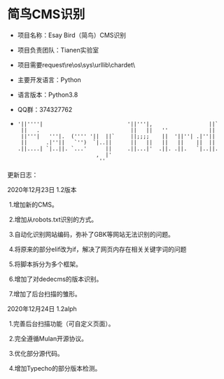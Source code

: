 # 简鸟CMS识别

- 项目名称：Esay Bird（简鸟）CMS识别

- 项目负责团队：Tianen实验室

- 项目需要request\re\os\sys\urllib\chardet\

- 主要开发语言：Python

- 语言版本：Python3.8

- QQ群：374327762

- ```
  '||''''|                           '||'''|,                  ||` 
   ||   .                             ||   ||   ''             ||  
   ||'''|   '''|.  ('''' '||  ||`     ||;;;;    ||  '||''| .|''||  
   ||      .|''||   `'')  `|..||      ||   ||   ||   ||    ||  ||  
  .||....| `|..||. `...'      ||     .||...|'  .||. .||.   `|..||. 
                           ,  |'                                   
                            ''                                    
  ```

更新日志：

2020年12月23日 1.2版本

​	1.增加新的CMS。

​	2.增加从robots.txt识别的方式。

​	3.自动化识别网站编码，弥补了GBK等网站无法识别的问题。

​	4.将原来的部分elif改为if，解决了网页内存在相关关键字词的问题

​    5.将脚本拆分为多个框架。

​    6.增加了对dedecms的版本识别。

​    7.增加了后台扫描的雏形。

2020年12月24日 1.2alph

​	1.完善后台扫描功能（可自定义页面）。

​	2.完全遵循Mulan开源协议。

​	3.优化部分源代码。

​	4.增加Typecho的部分版本检测。